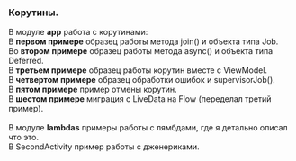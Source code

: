 <h3>Корутины.</H3>
В модуле <b>app</b> работа с корутинами: <br>
В <b>первом примере</b> образец работы метода join() и объекта типа Job. <br>
Во <b>втором примере</b> образец работы метода async() и объекта типа Deferred. <br>
В <b>третьем примере</b> образец работы корутин вместе с ViewModel. <br>
В <b>четвертом примере</b> образец обработки ошибок и supervisorJob(). <br>
В <b>пятом примере</b> пример отмены корутин. <br>
В <b>шестом примере</b> миграция с LiveData на Flow (переделал третий пример). <br>
<br>
В модуле <b>lambdas</b> примеры работы с лямбдами, где я детально описал что это. <br>
В SecondActivity пример работы с дженериками.
